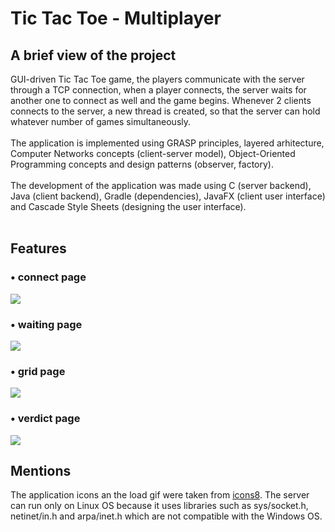 # <b>Tic Tac Toe - Multiplayer</b>

<h2><b>A brief view of the project</b></h2>
GUI-driven Tic Tac Toe game, the players communicate with the server through a TCP connection, when a player connects, the server waits for another one to connect as well and the game begins. Whenever 2 clients connects to the server, a new thread is created, so that the server can hold whatever number of games simultaneously.<br><br>
The application is implemented using GRASP principles, layered arhitecture, Computer Networks concepts (client-server model), Object-Oriented Programming concepts and design patterns (observer, factory).<br><br>
The development of the application was made using C (server backend), Java (client backend), Gradle (dependencies), JavaFX (client user interface) and Cascade Style Sheets (designing the user interface).<br><br>

<h2><b>Features</b></h2>
<h3>• <b>connect page</b></h3>
<img src="https://i.imgur.com/48iAxzE.png"></a>
<h3>• <b>waiting page</b></h3>
<img src="https://i.imgur.com/TnOzmJL.png"></a>
<h3>• <b>grid page</b></h3>
<img src="https://i.imgur.com/UOMbl6a.png"></a>
<h3>• <b>verdict page</b></h3>
<img src="https://i.imgur.com/CrXgdKI.png"></a>

<h2><b>Mentions</b></h2>
The application icons an the load gif were taken from <a href="https://icons8.com/">icons8</a>. The server can run only on Linux OS because it uses libraries such as sys/socket.h, netinet/in.h and arpa/inet.h which are not compatible with the Windows OS.